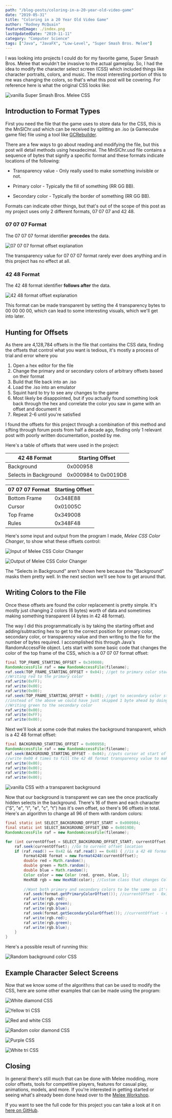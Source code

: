```yaml
---
path: "/blog-posts/coloring-in-a-20-year-old-video-game"
date: "2019-05-31"
title: "Coloring in a 20 Year Old Video Game"
author: "Rodney McQuain"
featuredImage: ./index.png
lastUpdatedDate: "2019-11-11"
category: "Computer Science"
tags: ["Java", "JavaFX", "Low-Level", "Super Smash Bros. Melee"]
---
```


I was looking into projects I could do for my favorite game, Super Smash Bros. Melee that wouldn't be invasive to the actual gameplay.  So, I had the idea to modify the character select screen (CSS) which included things like character portraits, colors, and music.  The most interesting portion of this to me was changing the colors, so that's what this post will be covering.  For reference here is what the original CSS looks like:

![vanilla Super Smash Bros. Melee CSS](./vCss.gif)



## Introduction to Format Types

First you need the file that the game uses to store data for the CSS, this is the MnSlChr.usd which can be received by splitting an .iso (a Gamecube game file) file using a tool like [GCRebuilder](https://gamebanana.com/tools/6410).

There are a few ways to go about reading and modifying the file, but this post will detail methods using hexadecimal.  The MnSlChr.usd file contains a sequence of bytes that signify a specific format and these formats indicate locations of the following:

* Transparency value - Only really used to make something invisible or not.

* Primary color - Typically the fill of something (RR GG BB).

* Secondary color - Typically the border of something (RR GG BB).

Formats can indicate other things, but that's out of the scope of this post as my project uses only 2 different formats, 07 07 07 and 42 48. 

### 07 07 07 Format

The 07 07 07 format identifier **precedes** the data.

![07 07 07 format offset explanation](./070707OffsetExplanation.png)

The transparency value for 07 07 07 format rarely ever does anything and in this project has no effect at all.

### 42 48 Format

The 42 48 format identifier **follows after** the data.

![42 48 format offset explanation](./4248OffsetExplanation.png)

This format can be made transparent by setting the 4 transparency bytes to 00 00 00 00, which can lead to some interesting visuals, which we'll get into later.



## Hunting for Offsets

As there are 4,128,784 offsets in the file that contains the CSS data, finding the offsets that control what you want is tedious, it's mostly a process of trial and error where you 

1. Open a hex editor for the file
2. Change the primary and or secondary colors of arbitrary offsets based on their format
3. Build that file back into an .iso
4. Load the .iso into an emulator
5. Squint hard to try to see any changes to the game
6. Most likely be disappointed, but if you actually found something look back through the hex and correlate the color you saw in game with an offset and document it
7. Repeat 2-6 until you're satisfied

I found the offsets for this project through a combination of this method and sifting through forum posts from half a decade ago, finding only 1 relevant post with poorly written documentation, posted by me.

Here's a table of offsets that were used in the project:

| 42 48 Format | Starting Offset |
| --------------- | --------------- |
| Background | 0x000958 |
| Selects in Background | 0x000984 to 0x0019D8 |

| 07 07 07 Format | Starting Offset |
| --------------- | --------------- |
| Bottom Frame | 0x348E88 |
| Cursor | 0x01005C |
| Top Frame | 0x349008 |
| Rules | 0x348F48 |

Here's some input and output from the program I made, *Melee CSS Color Changer*, to show what these offsets control:

![Input of Melee CSS Color Changer](./programInput.png)

![Output of Melee CSS Color Changer](./programOutput.png)

The "Selects in Background" aren't shown here because the "Background" masks them pretty well.  In the next section we'll see how to get around that.



## Writing Colors to the File

Once these offsets are found the color replacement is pretty simple.  It's mostly just changing 2 colors (6 bytes) worth of data and sometimes making something transparent (4 bytes in 42 48 format). 

The way I did this programmatically is by taking the starting offset and adding/subtracting hex to get to the correct position for primary color, secondary color, or transparency value and then writing to the file for the number of bytes required.  I accomplished this through Java's RandomAccessFile object.  Lets start with some basic code that changes the color of the top frame of the CSS, which is a 07 07 07 format offset: 

```java
final TOP_FRAME_STARTING_OFFSET = 0x349008;
RandomAccessFile raf = new RandomAccessFile(filename);
raf.seek(TOP_FRAME_STARTING_OFFSET + 0x04); //get to primary color starting offset
//Writing red to the primary color
raf.write(0xFF);
raf.write(0x00);
raf.write(0x00);
raf.seek(TOP_FRAME_STARTING_OFFSET + 0x08); //get to secondary color starting offset
//instead of the above we could have just skipped 1 byte ahead by doing raf.read()
//Writing green to the secondary color
raf.write(0x00);
raf.write(0xFF);
raf.write(0x00);
```

Next we'll look at some code that makes the background transparent, which is a 42 48 format offset:

~~~java
final BACKGROUND_STARTING_OFFSET = 0x000958;
RandomAccessFile raf = new RandomAccessFile(filename);
raf.seek(BACKGROUND_STARTING_OFFSET - 0x04); //puts cursor at start of transparency bytes
//write 0x00 4 times to fill the 42 48 format transparency value to make it transparent
raf.write(0x00);
raf.write(0x00);
raf.write(0x00);
raf.write(0x00);
~~~

![vanilla CSS with a transparent background](./vTransparentCss.gif)

Now that our background is transparent we can see the once practically hidden selects in the background.  There's 16 of them and each character ("S", "e", "l", "e", "c", "t") has it's own offset, so there's 96 offsets in total.  Here's an algorithm to change all 96 of them with random colors:

```java
final static int SELECT_BACKGROUND_OFFSET_START = 0x000984;
final static int SELECT_BACKGROUND_OFFSET_END = 0x0019D8;
RandomAccessFile raf = new RandomAccessFile(filename);

for (int currentOffset = SELECT_BACKGROUND_OFFSET_START; currentOffset <= SELECT_BACKGROUND_OFFSET_END; currentOffset += 0x01) {
    raf.seek(currentOffset); //Go to current offset location
    if (raf.read() == 0x42 && raf.read() == 0x48) { //is a 42 48 format
        Format4248 format = new Format4248(currentOffset);
        double red = Math.random();
        double green = Math.random();
        double blue = Math.random();
        Color color = new Color (red, green, blue, 1);
        HexRGB rgb = new HexRGB(color); //Custom class that changes Color object into hex
        
        //Want both primary and secondary colors to be the same so it's a solid color
        raf.seek(format.getPrimaryColorOffset()); //currentOffset - 0x10
        raf.write(rgb.red);
        raf.write(rgb.green);
        raf.write(rgb.blue);
        raf.seek(format.getSecondaryColorOffset()); //currentOffset - 0x0C
        raf.write(rgb.red);
        raf.write(rgb.green);
        raf.write(rgb.blue);
    }
}
```

Here's a possible result of running this:

![Random background color CSS](./randomColorCss.gif)



## Example Character Select Screens

Now that we know some of the algorithms that can be used to modify the CSS, here are some other examples that can be made using the program:

![White diamond CSS](./whiteDiamondCss.gif)

![Yellow tri CSS](./yellowTriCss.gif)

![Red and white CSS](./redAndWhiteCss.gif)

![Random color diamond CSS](./randomColorDiamondCss.gif)

![Purple CSS](./purpleCss.gif)

![White tri CSS](./whiteTriCss.gif)



## Closing

In general there's still much that can be done with Melee modding, more color offsets, tools for competitive players, features for casual play, animations, models, and more.  If you're interested in getting started or seeing what's already been done head over to the [Melee Workshop](<https://smashboards.com/forums/melee-workshop.271/>). 

If you want to see the full code for this project you can take a look at it on [here on GitHub](<https://github.com/RodneyMcQuain/Melee-CSS-Color-Changer>).  